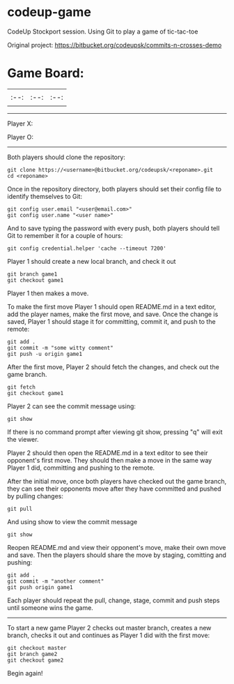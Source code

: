 # codeup-game
CodeUp Stockport session. Using Git to play a game of tic-tac-toe

Original project: https://bitbucket.org/codeupsk/commits-n-crosses-demo

# Game Board:

|    |    |    |
|:--:|:--:|:--:|
|    |    |    |
|:--:|:--:|:--:|
|    |    |    |

-------------
Player X:

Player O:

-------------

Both players should clone the repository:
```
git clone https://<username>@bitbucket.org/codeupsk/<reponame>.git
cd <reponame>
```

Once in the repository directory, both players should set their config file to identify themselves to Git:
```
git config user.email "<user@email.com>"
git config user.name "<user name>"
```

And to save typing the password with every push, both players should tell Git to remember it for a couple of hours:
```
git config credential.helper 'cache --timeout 7200'
```

Player 1 should create a new local branch, and check it out
```
git branch game1
git checkout game1
```

Player 1 then makes a move.

To make the first move Player 1 should open README.md in a text editor, add the player names, make the first move, and save. Once the change is saved, Player 1 should stage it for committing, commit it, and push to the remote:	
```
git add .
git commit -m "some witty comment"
git push -u origin game1
```
    
After the first move, Player 2 should fetch the changes, and check out the game branch.
```
git fetch
git checkout game1
```

Player 2 can see the commit message using:
```
git show
```

If there is no command prompt after viewing git show, pressing "q" will exit the viewer.

Player 2 should then open the README.md in a text editor to see their opponent's first move. They should then make a move in the same way Player 1 did, committing and pushing to the remote. 

After the initial move, once both players have checked out the game branch, they can see their opponents move after they have committed and pushed by pulling changes:
```
git pull
```

And using show to view the commit message
```
git show
```
    
Reopen README.md and view their opponent's move, make their own move and save. Then the players should share the move by staging, comitting and pushing:
```
git add .
git commit -m "another comment"
git push origin game1
```

Each player should repeat the pull, change, stage, commit and push steps until someone wins the game.

-------------

To start a new game Player 2 checks out master branch, creates a new branch, checks it out and continues as Player 1 did with the first move:
```
git checkout master
git branch game2
git checkout game2
```

Begin again!
